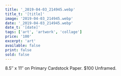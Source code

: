 ```yaml
---
title: '_2019-04-03_214945.webp'
title_t: '[title]'
image: '2019-04-03_214945.webp'
date: '_2019-04-03_214945.webp'
date_t: '[date]'
tags: ['art', 'artwork', 'collage']
price: '100'
excerpt: 'art'
available: false
print: false
sold: false
---
```



8.5″ x 11″ on Primary Cardstock Paper.
$100 Unframed.
